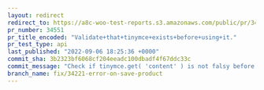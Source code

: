 ```yaml
---
layout: redirect
redirect_to: https://a8c-woo-test-reports.s3.amazonaws.com/public/pr/34551/api/index.html
pr_number: 34551
pr_title_encoded: "Validate+that+tinymce+exists+before+using+it."
pr_test_type: api
last_published: "2022-09-06 18:25:36 +0000"
commit_sha: 3b2323bf6068cf204eeadc100dbadf4f67ddc33c
commit_message: "Check if tinymce.get( 'content' ) is not falsy before calling getCont…"
branch_name: fix/34221-error-on-save-product
---
```


